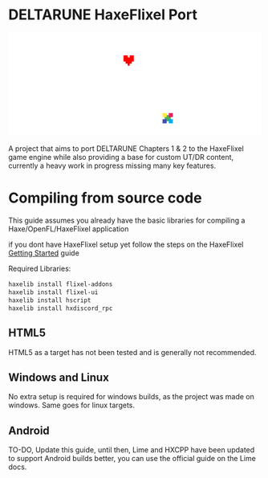 # DELTARUNE HaxeFlixel Port
![logo](/art/logo.png)

A project that aims to port DELTARUNE Chapters 1 & 2 to the HaxeFlixel game engine while also providing a base for custom UT/DR content, currently a heavy work in progress missing many key features.

# Compiling from source code
 This guide assumes you already have the basic libraries for compiling a Haxe/OpenFL/HaxeFlixel application

 if you dont have HaxeFlixel setup yet follow the steps on the HaxeFlixel [Getting Started](https://haxeflixel.com/documentation/getting-started/) guide

 Required Libraries:

    haxelib install flixel-addons
    haxelib install flixel-ui
    haxelib install hscript
    haxelib install hxdiscord_rpc

## HTML5
 HTML5 as a target has not been tested and is generally not recommended.
## Windows and Linux
 No extra setup is required for windows builds, as the project was made on windows.
 Same goes for linux targets.
## Android
 TO-DO, Update this guide, until then, Lime and HXCPP have been updated to support Android builds better, you can use the official guide on the Lime docs.